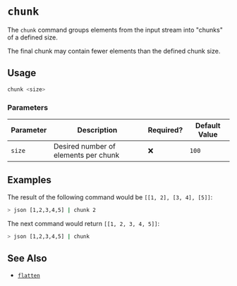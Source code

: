 # `chunk`

The `chunk` command groups elements from the input stream into "chunks" of a defined size.

The final chunk may contain fewer elements than the defined chunk size.

## Usage

```bash
chunk <size>
```

### Parameters

| Parameter | Description                          | Required? | Default Value |
| --------- | ------------------------------------ | --------- | ------------- |
| `size`    | Desired number of elements per chunk | ❌        | `100`         |

## Examples

The result of the following command would be `[[1, 2], [3, 4], [5]]`:

```bash
> json [1,2,3,4,5] | chunk 2
```

The next command would return `[[1, 2, 3, 4, 5]]`:

```bash
> json [1,2,3,4,5] | chunk
```

## See Also

- [`flatten`](./flatten.md)
